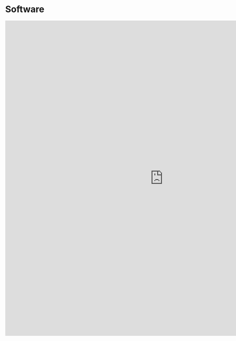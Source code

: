 # Software


<iframe width=1000 height=1000 frameBorder=0 src="https://matpiq.pythonanywhere.com/">
</iframe>
